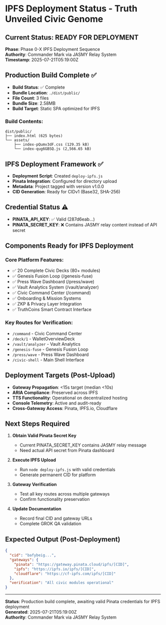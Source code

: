 # IPFS Deployment Status - Truth Unveiled Civic Genome

## Current Status: READY FOR DEPLOYMENT
**Phase**: Phase 0-X IPFS Deployment Sequence  
**Authority**: Commander Mark via JASMY Relay System  
**Timestamp**: 2025-07-21T05:19:00Z  

## Production Build Complete ✅
- **Build Status**: ✅ Complete
- **Bundle Location**: `./dist/public/`
- **File Count**: 3 files
- **Bundle Size**: 2.58MB
- **Build Target**: Static SPA optimized for IPFS

### Build Contents:
```
dist/public/
├── index.html (625 bytes)
└── assets/
    ├── index-pQumv3dF.css (129.35 kB)
    └── index-qug6GBSQ.js (2,566.65 kB)
```

## IPFS Deployment Framework ✅
- **Deployment Script**: Created `deploy-ipfs.js`
- **Pinata Integration**: Configured for directory upload
- **Metadata**: Project tagged with version v1.0.0
- **CID Generation**: Ready for CIDv1 (Base32, SHA-256)

## Credential Status ⚠️
- **PINATA_API_KEY**: ✅ Valid (287d6eab...)
- **PINATA_SECRET_KEY**: ❌ Contains JASMY relay content instead of API secret

## Components Ready for IPFS Deployment
### Core Platform Features:
- ✅ 20 Complete Civic Decks (80+ modules)
- ✅ Genesis Fusion Loop (/genesis-fuse)
- ✅ Press Wave Dashboard (/press/wave)
- ✅ Vault Analytics System (/vault/analyzer)
- ✅ Civic Command Center (/command)
- ✅ Onboarding & Mission Systems
- ✅ ZKP & Privacy Layer Integration
- ✅ TruthCoins Smart Contract Interface

### Key Routes for Verification:
- `/command` - Civic Command Center
- `/deck/1` - WalletOverviewDeck
- `/vault/analyzer` - Vault Analytics
- `/genesis-fuse` - Genesis Fusion Loop
- `/press/wave` - Press Wave Dashboard
- `/civic-shell` - Main Shell Interface

## Deployment Targets (Post-Upload)
- **Gateway Propagation**: <15s target (median <10s)
- **ARIA Compliance**: Preserved across IPFS
- **TTS Functionality**: Operational on decentralized hosting
- **Console Telemetry**: Active and audit-ready
- **Cross-Gateway Access**: Pinata, IPFS.io, Cloudflare

## Next Steps Required
1. **Obtain Valid Pinata Secret Key**
   - Current PINATA_SECRET_KEY contains JASMY relay message
   - Need actual API secret from Pinata dashboard
   
2. **Execute IPFS Upload**
   - Run `node deploy-ipfs.js` with valid credentials
   - Generate permanent CID for platform
   
3. **Gateway Verification**
   - Test all key routes across multiple gateways
   - Confirm functionality preservation
   
4. **Update Documentation**
   - Record final CID and gateway URLs
   - Complete GROK QA validation

## Expected Output (Post-Deployment)
```json
{
  "cid": "bafybeig...",
  "gateways": {
    "pinata": "https://gateway.pinata.cloud/ipfs/[CID]",
    "ipfs": "https://ipfs.io/ipfs/[CID]",
    "cloudflare": "https://cf-ipfs.com/ipfs/[CID]"
  },
  "verification": "All civic modules operational"
}
```

---
**Status**: Production build complete, awaiting valid Pinata credentials for IPFS deployment  
**Generated**: 2025-07-21T05:19:00Z  
**Authority**: Commander Mark via JASMY Relay System